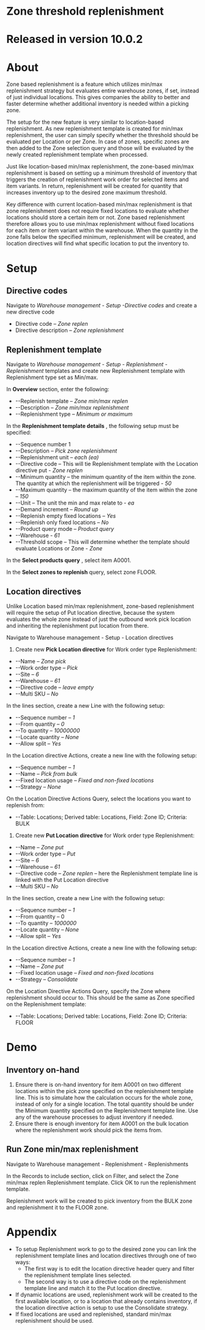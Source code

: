 # Zone threshold replenishment

# Released in version 10.0.2
#
# About

Zone based replenishment is a feature which utilizes min/max replenishment strategy but evaluates entire warehouse zones, if set, instead of just individual locations. This gives companies the ability to better and faster determine whether additional inventory is needed within a picking zone.

The setup for the new feature is very similar to location-based replenishment. As new replenishment template is created for min/max replenishment, the user can simply specify whether the threshold should be evaluated per Location or per Zone. In case of zones, specific zones are then added to the Zone selection query and those will be evaluated by the newly created replenishment template when processed.

Just like location-based min/max replenishment, the zone-based min/max replenishment is based on setting up a minimum threshold of inventory that triggers the creation of replenishment work order for selected items and item variants. In return, replenishment will be created for quantity that increases inventory up to the desired zone maximum threshold.

Key difference with current location-based min/max replenishment is that zone replenishment does not require fixed locations to evaluate whether locations should store a certain item or not. Zone based replenishment therefore allows you to use min/max replenishment without fixed locations for each item or item variant within the warehouse. When the quantity in the zone falls below the specified minimum, replenishment will be created, and location directives will find what specific location to put the inventory to.

# Setup

## Directive codes

Navigate to _Warehouse management -  Setup -Directive codes_ and create a new directive code

- Directive code – _Zone replen_
- Directive description – _Zone replenishment_

## Replenishment template

Navigate to _Warehouse management  - Setup - Replenishment - Replenishment_ templates and create new Replenishment template with Replenishment type set as Min/max.

In **Overview** section, enter the following:

- --Replenish template – _Zone min/max replen_
- --Description – _Zone min/max replenishment_
- --Replenishment type – _Minimum or maximum_

In the **Replenishment template details** , the following setup must be specified:

- --Sequence number 1
- --Description – _Pick zone replenishment_
- --Replenishment unit – _each (ea)_
- --Directive code – This will tie Replenishment template with the Location directive put - _Zone replen_
- --Minimum quantity – the minimum quantity of the item within the zone. The quantity at which the replenishment will be triggered - _50_
- --Maximum quantity – the maximum quantity of the item within the zone – _150_
- --Unit – The unit the min and max relate to - _ea_
- --Demand increment – _Round up_
- --Replenish empty fixed locations – _Yes_
- --Replenish only fixed locations – _No_
- --Product query mode – _Product query_
- --Warehouse - _61_
- --Threshold scope – This will determine whether the template should evaluate Locations or Zone - _Zone_

In the **Select products query** , select item A0001.

In the **Select zones to replenish** query, select zone FLOOR.

## Location directives

Unlike Location based min/max replenishment, zone-based replenishment will require the setup of Put location directive, because the system evaluates the whole zone instead of just the outbound work pick location and inheriting the replenishment put location from there.

Navigate to Warehouse management _-_ Setup _-_ Location directives

1. Create new **Pick Location directive** for Work order type Replenishment:

- --Name – _Zone pick_
- --Work order type – _Pick_
- --Site – _6_
- --Warehouse – _61_
- --Directive code – _leave empty_
- --Multi SKU – _No_

In the lines section, create a new Line with the following setup:

- --Sequence number – _1_
- --From quantity – _0_
- --To quantity – _10000000_
- --Locate quantity – _None_
- --Allow split – _Yes_

In the Location directive Actions, create a new line with the following setup:

- --Sequence number – _1_
- --Name – _Pick from bulk_
- --Fixed location usage – _Fixed and non-fixed locations_
- --Strategy – _None_

On the Location Directive Actions Query, select the locations you want to replenish from:

- --Table: Locations; Derived table: Locations, Field: Zone ID; Criteria: BULK

1. Create new **Put Location directive** for Work order type Replenishment:

- --Name – _Zone put_
- --Work order type – _Put_
- --Site – _6_
- --Warehouse – _61_
- --Directive code – _Zone replen –_ here the Replenishment template line is linked with the Put Location directive
- --Multi SKU – _No_

In the lines section, create a new Line with the following setup:

- --Sequence number – _1_
- --From quantity – 0
- --To quantity – _1000000_
- --Locate quantity – _None_
- --Allow split – _Yes_

In the Location directive Actions, create a new line with the following setup:

- --Sequence number – _1_
- --Name – _Zone put_
- --Fixed location usage – _Fixed and non-fixed locations_
- --Strategy – _Consolidate_

On the Location Directive Actions Query, specify the Zone where replenishment should occur to. This should be the same as Zone specified on the Replenishment template:

- --Table: Locations; Derived table: Locations, Field: Zone ID; Criteria: FLOOR

# Demo

## Inventory on-hand

1. Ensure there is on-hand inventory for item A0001 on two different locations within the pick zone specified on the replenishment template line. This is to simulate how the calculation occurs for the whole zone, instead of only for a single location. The total quantity should be under the Minimum quantity specified on the Replenishment template line. Use any of the warehouse processes to adjust inventory if needed.
2. Ensure there is enough inventory for item A0001 on the bulk location where the replenishment work should pick the items from.

## Run Zone min/max replenishment

Navigate to Warehouse management _-_ Replenishment _-_ Replenishments

In the Records to include section, click on Filter, and select the Zone min/max replen Replenishment template. Click OK to run the replenishment template.

Replenishment work will be created to pick inventory from the BULK zone and replenishment it to the FLOOR zone.

# Appendix

- To setup Replenishment work to go to the desired zone you can link the replenishment template lines and location directives through one of two ways:
  - The first way is to edit the location directive header query and filter the replenishment template lines selected.
  - The second way is to use a directive code on the replenishment template line and match it to the Put location directive.
- If dynamic locations are used, replenishment work will be created to the first available location, or to a location that already contains inventory, if the location directive action is setup to use the Consolidate strategy.
- If fixed locations are used and replenished, standard min/max replenishment should be used.
